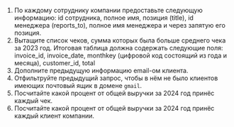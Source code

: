 1. По каждому сотруднику компании предоставьте следующую информацию: id сотрудника, полное имя, позиция (title), id менеджера (reports_to), полное имя менеджера  и через запятую его позиция.
2. Вытащите список чеков, сумма которых была больше среднего чека за 2023 год. Итоговая таблица должна содержать следующие поля: invoice_id, invoice_date, monthkey (цифровой код состоящий из года и месяца), customer_id, total
3. Дополните предыдущую информацию email-ом клиента.
4. Отфильтруйте предыдущий запрос, чтобы в нём не было клиентов имеющих почтовый ящик в домене `gmail`.
5. Посчитайте какой процент от общей выручки за 2024 год принёс каждый чек.
6. Посчитайте какой процент от общей выручки за 2024 год принёс каждый клиент компании. 
